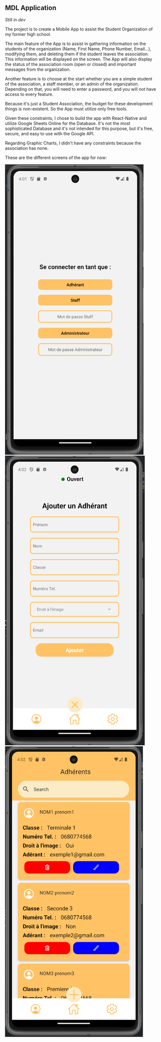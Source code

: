 
## MDL Application

*Still in dev*

The project is to create a Mobile App to assist the Student Organization of my former high school.

The main feature of the App is to assist in gathering information on the students of the organization (Name, First Name, Phone Number, Email...), modifying them, and deleting them if the student leaves the association. This information will be displayed on the screen. The App will also display the status of the association room (open or closed) and important messages from the organization.

Another feature is to choose at the start whether you are a simple student of the association, a staff member, or an admin of the organization. Depending on that, you will need to enter a password, and you will not have access to every feature.

Because it's just a Student Association, the budget for these development things is non-existent. So the App must utilize only free tools.

Given these constraints, I chose to build the app with React-Native and utilize Google Sheets Online for the Database. It's not the most sophisticated Database and it's not intended for this purpose, but it's free, secure, and easy to use with the Google API.

Regarding Graphic Charts, I didn't have any constraints because the association has none.

These are the different screens of the app for now:

![alt text](https://github.com/Ket-tei/MDLapp/blob/master/ressourcesReadMe/screen1.png)
![alt text](https://github.com/Ket-tei/MDLapp/blob/master/ressourcesReadMe/screen2.png)
![alt text](https://github.com/Ket-tei/MDLapp/blob/master/ressourcesReadMe/screen3.png)

